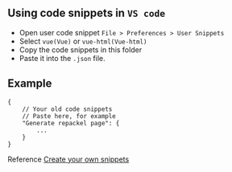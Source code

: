 ## Using code snippets in `VS code`

- Open user code snippet `File > Preferences > User Snippets`
- Select `vue(Vue)` or `vue-html(Vue-html)`
- Copy the code snippets in this folder
- Paste it into the `.json` file.

## Example

```
{
    // Your old code snippets
    // Paste here, for example
    "Generate repackel page": {
        ...
    }
}

```

Reference [Create your own snippets](https://code.visualstudio.com/docs/editor/userdefinedsnippets#_create-your-own-snippets)
